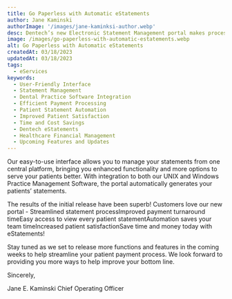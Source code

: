 ```yaml
---
title: Go Paperless with Automatic eStatements
author: Jane Kaminski
authorImage: '/images/jane-kaminksi-author.webp'
desc: Dentech’s new Electronic Statement Management portal makes processing patient statements a breeze!
image: /images/go-paperless-with-automatic-estatements.webp
alt: Go Paperless with Automatic eStatements 
createdAt: 03/18/2023
updatedAt: 03/18/2023
tags:
  - eServices
keywords:
  - User-Friendly Interface
  - Statement Management
  - Dental Practice Software Integration
  - Efficient Payment Processing
  - Patient Statement Automation
  - Improved Patient Satisfaction
  - Time and Cost Savings
  - Dentech eStatements
  - Healthcare Financial Management
  - Upcoming Features and Updates
---
```


Our easy-to-use interface allows you to manage your statements from one central platform, bringing you enhanced functionality and more options to serve your patients better. With integration to both our UNIX and Windows Practice Management Software, the portal automatically generates your patients’ statements.

The results of the initial release have been superb! Customers love our new portal - Streamlined statement processImproved payment turnaround timeEasy access to view every patient statementAutomation saves your team timeIncreased patient satisfactionSave time and money today with eStatements!

Stay tuned as we set to release more functions and features in the coming weeks to help streamline your patient payment process.  We look forward to providing you more ways to help improve your bottom line.

Sincerely,

Jane E. Kaminski
Chief Operating Officer